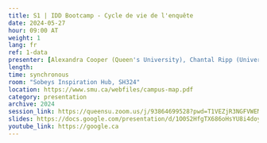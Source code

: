 ```yaml
---
title: S1 | IDD Bootcamp - Cycle de vie de l'enquête
date: 2024-05-27
hour: 09:00 AT
weight: 1
lang: fr
ref: 1-data
presenter: [Alexandra Cooper (Queen's University), Chantal Ripp (Université d'Ottawa)]
length:
time: synchronous
room: "Sobeys Inspiration Hub, SH324"
location: https://www.smu.ca/webfiles/campus-map.pdf
category: presentation
archive: 2024
session_link: https://queensu.zoom.us/j/93864699528?pwd=T1VEZjR3NGFVWEM1MncrVFp1NWtDUT09
slides: https://docs.google.com/presentation/d/1O0S2HfgTX686oHsYU8i4doysbfg9oxOl/edit?usp=sharing&ouid=109853946981534204449&rtpof=true&sd=true
youtube_link: https://google.ca
---
```

